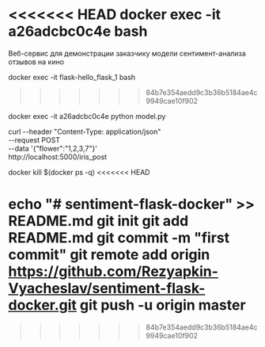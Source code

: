 <<<<<<< HEAD
docker exec -it a26adcbc0c4e bash
=======
Веб-сервис для демонстрации заказчику модели сентимент-анализа отзывов на кино 















docker exec -it flask-hello_flask_1 bash
>>>>>>> 84b7e354aedd9c3b36b5184ae4c9949cae10f902

docker exec -it a26adcbc0c4e python model.py



curl --header "Content-Type: application/json" \
  --request POST \
  --data '{"flower":"1,2,3,7"}' \
  http://localhost:5000/iris_post

  docker kill $(docker ps -q)
<<<<<<< HEAD

  echo "# sentiment-flask-docker" >> README.md
git init
git add README.md
git commit -m "first commit"
git remote add origin https://github.com/Rezyapkin-Vyacheslav/sentiment-flask-docker.git
git push -u origin master
=======
>>>>>>> 84b7e354aedd9c3b36b5184ae4c9949cae10f902
